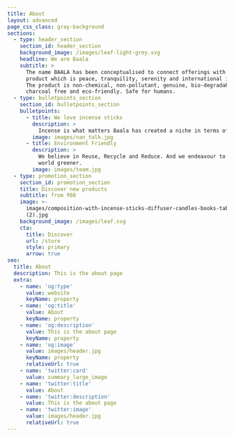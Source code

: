 ```yaml
---
title: About
layout: advanced
page_css_class: gray-background
sections:
  - type: header_section
    section_id: header_section
    background_image: /images/leaf-light-grey.svg
    headline: We are Baala
    subtitle: >
      The name BAALA has been conceptualised to connect offerings with the
      product which is peace, tranquility, serenity and international in nature.
      The product is non-chemical, non-pollutant, genuine, bio-degradable,
      charcoal free and eco-friendly. Safe for humans.
  - type: bulletpoints_section
    section_id: bulletpoints_section
    bulletpoints:
      - title: We love incense sticks
        description: >
          Incense is what matters Baala has created a niche in terms of purity. The selection of ingredients, herbs, and the right mix of essence creates Baala products. What you hold in your hand is pure bliss and what you light is pure experience.
        image: images/nan_talk.jpg
      - title: Environment Friendly 
        description: >
          We believe in Reuse, Recycle and Reduce. And we endeavour to make the
          world greener.
        image: images/team.jpg
  - type: promotion_section
    section_id: promotion_section
    title: Discover new products
    subtitle: from ₹60
    image: >-
      images/composition-with-incense-sticks-diffuser-candles-books-table-interior-room
      (2).jpg
    background_image: /images/leaf.svg
    cta:
      title: Discover
      url: /store
      style: primary
      arrow: true
seo:
  title: About
  description: This is the about page
  extra:
    - name: 'og:type'
      value: website
      keyName: property
    - name: 'og:title'
      value: About
      keyName: property
    - name: 'og:description'
      value: This is the about page
      keyName: property
    - name: 'og:image'
      value: images/header.jpg
      keyName: property
      relativeUrl: true
    - name: 'twitter:card'
      value: summary_large_image
    - name: 'twitter:title'
      value: About
    - name: 'twitter:description'
      value: This is the about page
    - name: 'twitter:image'
      value: images/header.jpg
      relativeUrl: true
---
```

